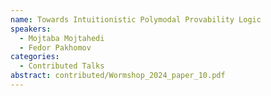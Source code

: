 ```yaml
---
name: Towards Intuitionistic Polymodal Provability Logic
speakers:
  - Mojtaba Mojtahedi
  - Fedor Pakhomov
categories:
  - Contributed Talks
abstract: contributed/Wormshop_2024_paper_10.pdf
---
```

